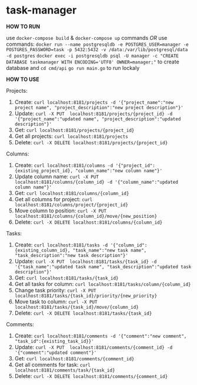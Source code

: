 # task-manager

**HOW TO RUN**

use `docker-compose build` & `docker-compose up` commands
*OR*
use commands:
`docker run --name postgresqldb -e POSTGRES_USER=manager -e POSTGRES_PASSWORD=task -p 5432:5432 -v /data:/var/lib/postgresql/data -d postgres`
`docker exec -i postgresqldb psql -U manager -c "CREATE DATABASE taskmanager WITH ENCODING='UTF8' OWNER=manager;"`
to create database and
`cd cmd/api`
`go run main.go`
to run lockaly

**HOW TO USE**

Projects:

1. Create:
`curl localhost:8181/projects -d '{"project_name":"new project name", "project_description":"new project description"}'`
2. Update:
`curl -X PUT  localhost:8181/projects/{project_id} -d '{"project_name":"updated name", "project_description":"updated description"}'`
3. Get:
`curl localhost:8181/projects/{project_id}`
4. Get all projects:
`curl localhost:8181/projects`
5. Delete:
`curl -X DELETE localhost:8181/projects/{project_id}`

Columns:
1. Create:
`curl localhost:8181/columns -d '{"project_id":{existing_project_id}, "column_name":"new column name"}'`
2. Update column name:
`curl -X PUT  localhost:8181/columns/{column_id} -d '{"column_name":"updated column name"}'`
3. Get:
`curl localhost:8181/columns/{column_id}`
4. Get all columns for project:
`curl localhost:8181/columns/project/{project_id}`
5. Move column to position:
`curl -X PUT  localhost:8181/columns/{column_id}/move/{new_position}`
6. Delete:
`curl -X DELETE localhost:8181/columns/{column_id}`

Tasks:
1. Create:
`curl localhost:8181/tasks -d '{"column_id":{existing_column_id}, "task_name":"new task name", "task_description":"new task description"}'`
2. Update:
`curl -X PUT  localhost:8181/tasks/{task_id} -d '{"task_name":"updated task name", "task_description":"updated task description"}'`
3. Get:
`curl localhost:8181/tasks/{task_id}`
4. Get all tasks for column:
`curl localhost:8181/tasks/column/{column_id}`
5. Change task priority:
`curl -X PUT  localhost:8181/tasks/{task_id}/priority/{new_priority}`
6. Move task to column:
`curl -X PUT  localhost:8181/tasks/{task_id}/move/{column_id}`
7. Delete:
`curl -X DELETE localhost:8181/tasks/{task_id}`

Comments:
1. Create:
`curl localhost:8181/comments -d '{"comment":"new comment", "task_id":{existing_task_id}}'`
2. Update:
`curl -X PUT  localhost:8181/comments/{comment_id} -d '{"comment":"updated comment"}'`
3. Get:
`curl localhost:8181/comments/{comment_id}`
4. Get all comments for task:
`curl localhost:8181/comments/task/{task_id}`
5. Delete:
`curl -X DELETE localhost:8181/comments/{comment_id}`